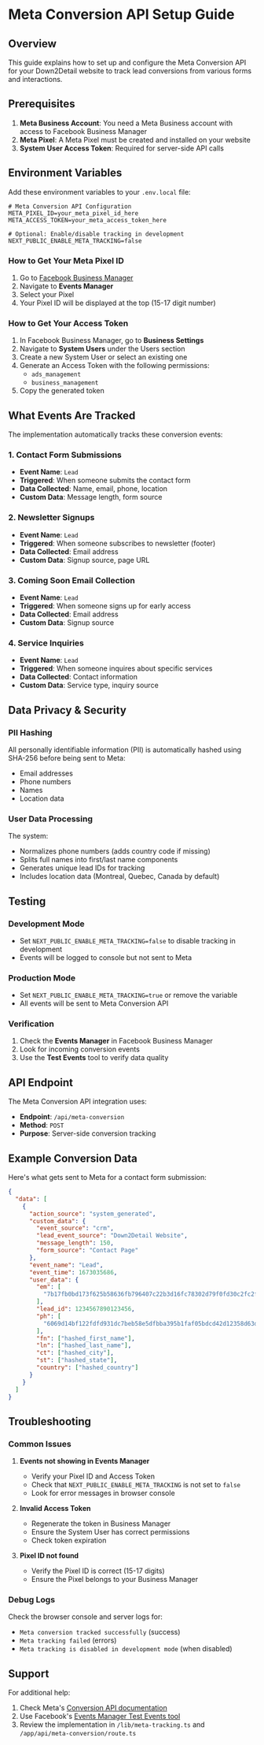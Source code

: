 # Meta Conversion API Setup Guide

## Overview

This guide explains how to set up and configure the Meta Conversion API for your Down2Detail website to track lead conversions from various forms and interactions.

## Prerequisites

1. **Meta Business Account**: You need a Meta Business account with access to Facebook Business Manager
2. **Meta Pixel**: A Meta Pixel must be created and installed on your website
3. **System User Access Token**: Required for server-side API calls

## Environment Variables

Add these environment variables to your `.env.local` file:

```env
# Meta Conversion API Configuration
META_PIXEL_ID=your_meta_pixel_id_here
META_ACCESS_TOKEN=your_meta_access_token_here

# Optional: Enable/disable tracking in development
NEXT_PUBLIC_ENABLE_META_TRACKING=false
```

### How to Get Your Meta Pixel ID

1. Go to [Facebook Business Manager](https://business.facebook.com)
2. Navigate to **Events Manager**
3. Select your Pixel
4. Your Pixel ID will be displayed at the top (15-17 digit number)

### How to Get Your Access Token

1. In Facebook Business Manager, go to **Business Settings**
2. Navigate to **System Users** under the Users section
3. Create a new System User or select an existing one
4. Generate an Access Token with the following permissions:
   - `ads_management`
   - `business_management`
5. Copy the generated token

## What Events Are Tracked

The implementation automatically tracks these conversion events:

### 1. Contact Form Submissions

- **Event Name**: `Lead`
- **Triggered**: When someone submits the contact form
- **Data Collected**: Name, email, phone, location
- **Custom Data**: Message length, form source

### 2. Newsletter Signups

- **Event Name**: `Lead`
- **Triggered**: When someone subscribes to newsletter (footer)
- **Data Collected**: Email address
- **Custom Data**: Signup source, page URL

### 3. Coming Soon Email Collection

- **Event Name**: `Lead`
- **Triggered**: When someone signs up for early access
- **Data Collected**: Email address
- **Custom Data**: Signup source

### 4. Service Inquiries

- **Event Name**: `Lead`
- **Triggered**: When someone inquires about specific services
- **Data Collected**: Contact information
- **Custom Data**: Service type, inquiry source

## Data Privacy & Security

### PII Hashing

All personally identifiable information (PII) is automatically hashed using SHA-256 before being sent to Meta:

- Email addresses
- Phone numbers
- Names
- Location data

### User Data Processing

The system:

- Normalizes phone numbers (adds country code if missing)
- Splits full names into first/last name components
- Generates unique lead IDs for tracking
- Includes location data (Montreal, Quebec, Canada by default)

## Testing

### Development Mode

- Set `NEXT_PUBLIC_ENABLE_META_TRACKING=false` to disable tracking in development
- Events will be logged to console but not sent to Meta

### Production Mode

- Set `NEXT_PUBLIC_ENABLE_META_TRACKING=true` or remove the variable
- All events will be sent to Meta Conversion API

### Verification

1. Check the **Events Manager** in Facebook Business Manager
2. Look for incoming conversion events
3. Use the **Test Events** tool to verify data quality

## API Endpoint

The Meta Conversion API integration uses:

- **Endpoint**: `/api/meta-conversion`
- **Method**: `POST`
- **Purpose**: Server-side conversion tracking

## Example Conversion Data

Here's what gets sent to Meta for a contact form submission:

```json
{
  "data": [
    {
      "action_source": "system_generated",
      "custom_data": {
        "event_source": "crm",
        "lead_event_source": "Down2Detail Website",
        "message_length": 150,
        "form_source": "Contact Page"
      },
      "event_name": "Lead",
      "event_time": 1673035686,
      "user_data": {
        "em": [
          "7b17fb0bd173f625b58636fb796407c22b3d16fc78302d79f0fd30c2fc2fc068"
        ],
        "lead_id": 1234567890123456,
        "ph": [
          "6069d14bf122fdfd931dc7beb58e5dfbba395b1faf05bdcd42d12358d63d8599"
        ],
        "fn": ["hashed_first_name"],
        "ln": ["hashed_last_name"],
        "ct": ["hashed_city"],
        "st": ["hashed_state"],
        "country": ["hashed_country"]
      }
    }
  ]
}
```

## Troubleshooting

### Common Issues

1. **Events not showing in Events Manager**

   - Verify your Pixel ID and Access Token
   - Check that `NEXT_PUBLIC_ENABLE_META_TRACKING` is not set to `false`
   - Look for error messages in browser console

2. **Invalid Access Token**

   - Regenerate the token in Business Manager
   - Ensure the System User has correct permissions
   - Check token expiration

3. **Pixel ID not found**
   - Verify the Pixel ID is correct (15-17 digits)
   - Ensure the Pixel belongs to your Business Manager

### Debug Logs

Check the browser console and server logs for:

- `Meta conversion tracked successfully` (success)
- `Meta tracking failed` (errors)
- `Meta tracking is disabled in development mode` (when disabled)

## Support

For additional help:

1. Check Meta's [Conversion API documentation](https://developers.facebook.com/docs/marketing-api/conversions-api)
2. Use Facebook's [Events Manager Test Events tool](https://www.facebook.com/events_manager)
3. Review the implementation in `/lib/meta-tracking.ts` and `/app/api/meta-conversion/route.ts`

